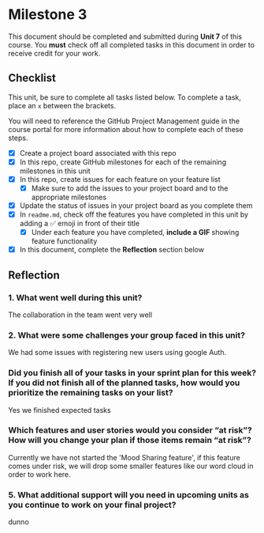 # Milestone 3

This document should be completed and submitted during **Unit 7** of this course. You **must** check off all completed tasks in this document in order to receive credit for your work.

## Checklist

This unit, be sure to complete all tasks listed below. To complete a task, place an `x` between the brackets.

You will need to reference the GitHub Project Management guide in the course portal for more information about how to complete each of these steps.

- [x] Create a project board associated with this repo
- [x] In this repo, create GitHub milestones for each of the remaining milestones in this unit
- [x] In this repo, create issues for each feature on your feature list
  - [x] Make sure to add the issues to your project board and to the appropriate milestones
- [x] Update the status of issues in your project board as you complete them
- [x] In `readme.md`, check off the features you have completed in this unit by adding a ✅ emoji in front of their title
  - [x] Under each feature you have completed, **include a GIF** showing feature functionality
- [x] In this document, complete the **Reflection** section below

## Reflection

### 1. What went well during this unit?

The collaboration in the team went very well

### 2. What were some challenges your group faced in this unit?

We had some issues with registering new users using google Auth. 

### Did you finish all of your tasks in your sprint plan for this week? If you did not finish all of the planned tasks, how would you prioritize the remaining tasks on your list?

Yes we finished expected tasks

### Which features and user stories would you consider “at risk”? How will you change your plan if those items remain “at risk”?

Currently we have not started the 'Mood Sharing feature', if this feature comes under risk, we will drop some smaller features like our word cloud in order to work here. 

### 5. What additional support will you need in upcoming units as you continue to work on your final project?

dunno
